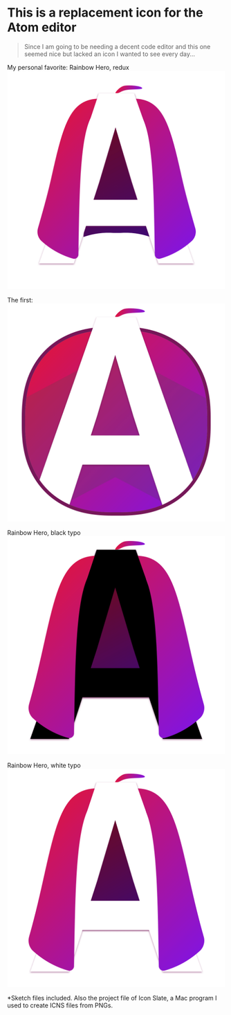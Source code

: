 
# This is a replacement icon for the Atom editor
> Since I am going to be needing a decent code editor and this one seemed nice but lacked an icon I wanted to see every day...

My personal favorite:
Rainbow Hero, redux
![Shiny, new Atom icon](atom_rainbow-hero.png)


The first:
![Shiny, new Atom icon](atom-icon.png)

Rainbow Hero, black typo
![Shiny, new Atom icon](atom-icon_rainbow-hero_black.png)

Rainbow Hero, white typo
![Shiny, new Atom icon](atom-icon_rainbow-hero_white.png)



*Sketch files included. Also the project file of Icon Slate, a Mac program I used to create ICNS files from PNGs.
